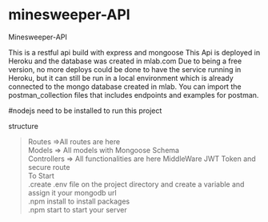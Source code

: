 # minesweeper-API
Minesweeper-API

This is a restful api build with express and mongoose
This Api is deployed in Heroku and the database was created in mlab.com
Due to being a free version, no more deploys could be done to have the service running in Heroku, but it can still be run in a local environment which is already connected to the mongo database created in mlab.
You can import the postman_collection files that includes endpoints and examples for postman.

#nodejs need to be installed to run this project

structure
>Routes =>All routes are here<br>
>Models => All models with Mongoose Schema<br>
>Controllers => All functionalities are here
>MiddleWare JWT Token and secure route</br>
To Start<br> 
.create .env file on the project directory and create a variable and assign it your mongodb url<br>
.npm install to install packages<br>
.npm start to start your server<br>

